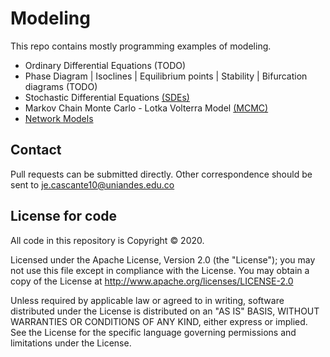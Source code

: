 # Modeling
This repo contains mostly programming examples of modeling.

  - Ordinary Differential Equations (TODO)
  - Phase Diagram | Isoclines | Equilibrium points | Stability | Bifurcation diagrams (TODO)
  - Stochastic Differential Equations [(SDEs)](https://github.com/ChaosDonkey06/ID_Modeling/tree/master/SDEs)
  - Markov Chain Monte Carlo - Lotka Volterra Model [(MCMC)](https://github.com/ChaosDonkey06/ID_Modeling/tree/master/MCMC)
  - [Network Models](https://github.com/ChaosDonkey06/ID_Modeling/tree/master/NETWORK_MODELS)

## Contact

Pull requests can be submitted directly. Other correspondence should be sent to je.cascante10@uniandes.edu.co

## License for code

All code in this repository is Copyright © 2020.

Licensed under the Apache License, Version 2.0 (the "License"); you may not use this file except in compliance with the License. You may obtain a copy of the License at http://www.apache.org/licenses/LICENSE-2.0

Unless required by applicable law or agreed to in writing, software distributed under the License is distributed on an "AS IS" BASIS, WITHOUT WARRANTIES OR CONDITIONS OF ANY KIND, either express or implied. See the License for the specific language governing permissions and limitations under the License.
